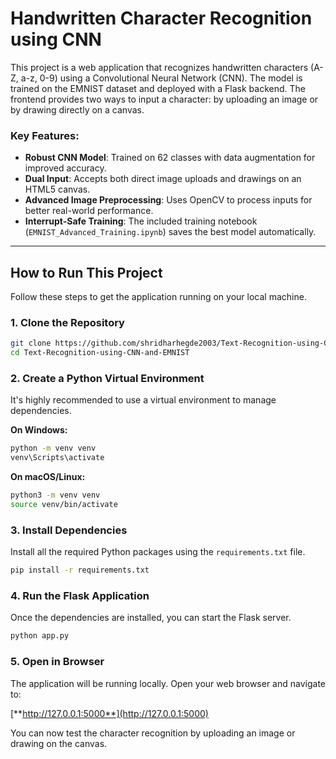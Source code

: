 # Handwritten Character Recognition using CNN

This project is a web application that recognizes handwritten characters (A-Z, a-z, 0-9) using a Convolutional Neural Network (CNN). The model is trained on the EMNIST dataset and deployed with a Flask backend. The frontend provides two ways to input a character: by uploading an image or by drawing directly on a canvas.

### Key Features:
- **Robust CNN Model**: Trained on 62 classes with data augmentation for improved accuracy.
- **Dual Input**: Accepts both direct image uploads and drawings on an HTML5 canvas.
- **Advanced Image Preprocessing**: Uses OpenCV to process inputs for better real-world performance.
- **Interrupt-Safe Training**: The included training notebook (`EMNIST_Advanced_Training.ipynb`) saves the best model automatically.

---

## How to Run This Project

Follow these steps to get the application running on your local machine.

### 1. Clone the Repository

```bash
git clone https://github.com/shridharhegde2003/Text-Recognition-using-CNN-and-EMNIST.git
cd Text-Recognition-using-CNN-and-EMNIST
```

### 2. Create a Python Virtual Environment

It's highly recommended to use a virtual environment to manage dependencies.

**On Windows:**
```bash
python -m venv venv
venv\Scripts\activate
```

**On macOS/Linux:**
```bash
python3 -m venv venv
source venv/bin/activate
```

### 3. Install Dependencies

Install all the required Python packages using the `requirements.txt` file.

```bash
pip install -r requirements.txt
```

### 4. Run the Flask Application

Once the dependencies are installed, you can start the Flask server.

```bash
python app.py
```

### 5. Open in Browser

The application will be running locally. Open your web browser and navigate to:

[**http://127.0.0.1:5000**](http://127.0.0.1:5000)

You can now test the character recognition by uploading an image or drawing on the canvas.
